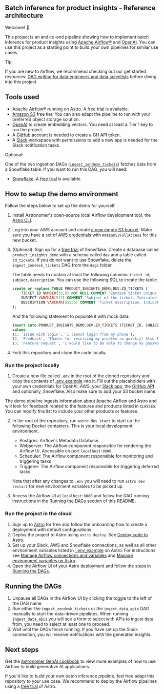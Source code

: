 ## Batch inference for product insights - Reference architecture

Welcome! 🚀

This project is an end-to-end pipeline showing how to implement batch inference for product insights using [Apache Airflow®](https://airflow.apache.org/) and [OpenAI](https://openai.com/). You can use this project as a starting point to build your own pipelines for similar use cases.

> [!TIP]
> If you are new to Airflow, we recommend checking out our get started resources: [DAG writing for data engineers and data scientists](https://www.astronomer.io/events/webinars/dag-writing-for-data-engineers-and-data-scientists-video/) before diving into this project.

## Tools used

- [Apache Airflow®](https://airflow.apache.org/docs/apache-airflow/stable/index.html) running on [Astro](https://www.astronomer.io/product/). A [free trial](http://qrco.de/bfHv2Q) is available.
- [Amazon S3](https://aws.amazon.com/s3/) free tier. You can also adapt the pipeline to run with your preferred object storage solution.
- [OpenAI](https://platform.openai.com/docs/overview) to create embedding vectors. You need at least a Tier 1 key to run the project.
- A [GitHub](https://docs.github.com/en/get-started/start-your-journey/creating-an-account-on-github) account is needed to create a GH API token.
- A [Slack](https://slack.com/) workspace with permissions to add a new app is needed for the Slack notification tasks.

Optional:

One of the two ingestion DAGs ([`ingest_zendesk_tickets`](/dags/ingest_zendesk_tickets.py)) fetches data from a Snowflake table. If you want to run this DAG, you will need:

- [Snowflake](https://www.snowflake.com/en/). A [free trial](https://signup.snowflake.com/) is available.

## How to setup the demo environment

Follow the steps below to set up the demo for yourself.

1. Install Astronomer's open-source local Airflow development tool, the [Astro CLI](https://www.astronomer.io/docs/astro/cli/overview).
2. Log into your AWS account and create [a new empty S3 bucket](https://docs.aws.amazon.com/AmazonS3/latest/userguide/creating-bucket.html). Make sure you have a set of [AWS credentials](https://docs.aws.amazon.com/iam/) with `AmazonS3FullAccess` for this new bucket.
3. (Optional): Sign up for a [free trial](https://trial.snowflake.com/?owner=SPN-PID-365384) of Snowflake. Create a database called `product_insights_demo` with a schema called `dev` and a table called `zd_tickets`. If you do not want to use Snowflake, delete the `ingest_zendesk_tickets` DAG from the `dags` folder.

    The table needs to contain at least the following columns: `ticket_id`, `subject`, `description`. You can use the following SQL to create the table:
        
    ```sql
    create or replace TABLE PRODUCT_INSIGHTS_DEMO.DEV.ZD_TICKETS (
        TICKET_ID NUMBER(38,0) NOT NULL COMMENT 'Zendesk ticket unique id. Primary key of the table.',
        SUBJECT VARCHAR(512) COMMENT 'Subject of the ticket. Indicated by the ticket submitter.',
        DESCRIPTION VARCHAR(65536) COMMENT 'Ticket description. Indicated by the ticket submitter.',
    );
    ``` 

    And the following statement to populate it with mock data:

    ```sql
    insert into PRODUCT_INSIGHTS_DEMO.DEV.ZD_TICKETS (TICKET_ID, SUBJECT, DESCRIPTION)
    values
    (1, 'Issue with login', 'I cannot login from my phone'),
    (2, 'Feedback', 'Thanks for resolving my problem so quickly! Also I love the new UI'),
    (3, 'Feature request', 'I would like to be able to change my password from the mobile app')
    ```

4. Fork this repository and clone the code locally.

### Run the project locally

1. Create a new file called `.env` in the root of the cloned repository and copy the contents of [.env_example](.env_example) into it. Fill out the placeholders with your own credentials for OpenAI, AWS, your [Slack app](https://api.slack.com/docs/apps), the [GitHub API](https://docs.github.com/en/rest/authentication/authenticating-to-the-rest-api) and optionally, Snowflake. Also make sure to add your S3 bucket name.

The demo pipeline ingests information about Apache Airflow and Astro and will look for feedback related to the features and products listed in `CLASSES`. You can modify this list to include your other products or features.

2. In the root of the repository, run `astro dev start` to start up the following Docker containers. This is your local development environment.

    - Postgres: Airflow's Metadata Database.
    - Webserver: The Airflow component responsible for rendering the Airflow UI. Accessible on port `localhost:8080`.
    - Scheduler: The Airflow component responsible for monitoring and triggering tasks
    - Triggerer: The Airflow component responsible for triggering deferred tasks

    Note that after any changes to `.env` you will need to run `astro dev restart` for new environment variables to be picked up.

3. Access the Airflow UI at `localhost:8080` and follow the DAG running instructions in the [Running the DAGs](#running-the-dags) section of this README.

### Run the project in the cloud

1. Sign up to [Astro](https://www.astronomer.io/try-astro/?utm_source=learn-docs-reference-architectures&utm_medium=web&utm_campaign=free-trial) for free and follow the onboarding flow to create a deployment with default configurations.
2. Deploy the project to Astro using `astro deploy`. See [Deploy code to Astro](https://www.astronomer.io/docs/astro/deploy-code).
3. Set up your Slack, AWS and Snowflake connections, as well as all other environment variables listed in [`.env_example](.env_example) on Astro. For instructions see [Manage Airflow connections and variables](https://www.astronomer.io/docs/astro/manage-connections-variables) and [Manage environment variables on Astro](https://www.astronomer.io/docs/astro/manage-env-vars).
4. Open the Airflow UI of your Astro deployment and follow the steps in [Running the DAGs](#running-the-dags).

## Running the DAGs

1. Unpause all DAGs in the Airflow UI by clicking the toggle to the left of the DAG name.
2. Run either the `ingest_zendesk_tickets` or the `ingest_data_apis` DAG manually to start the data-driven pipelines. When running `ingest_data_apis` you will see a form to select with APIs to ingest data from, you need to select at least one to proceed.
3. Wait until the DAGs finish running. If you have set up the Slack connection, you will receive notifications with the generated insights.

## Next steps

Get the [Astronomer GenAI cookbook](https://www.astronomer.io/ebooks/gen-ai-airflow-cookbook/?utm_source=learn-docs-reference-architectures&utm_medium=web&utm_campaign=gen-ai) to view more examples of how to use Airflow to build generative AI applications.

If you'd like to build your own batch inference pipeline, feel free adapt this repository to your use case. We recommend to deploy the Airflow pipelines using a [free trial](https://www.astronomer.io/try-astro/?utm_source=learn-docs-reference-architectures&utm_medium=web&utm_campaign=free-trial) of Astro.